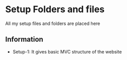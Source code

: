 
# Setup Folders and files

All my setup files and folders are placed here


## Information

- Setup-1: It gives basic MVC structure of the website

